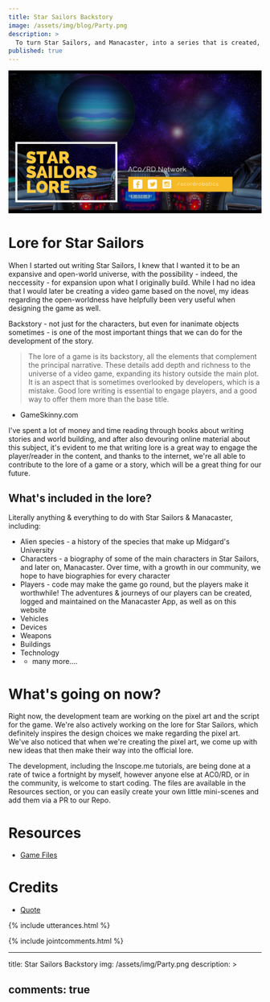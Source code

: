 ```yaml
---
title: Star Sailors Backstory
image: /assets/img/blog/Party.png
description: >
  To turn Star Sailors, and Manacaster, into a series that is created, played, and expanded upon by people all over the world, we need to write some lore, or a backstory. To increase the likelihood and quality of sequels, we need to identify and nail down what the universe of Star Sailors is about. [1](http://allianceofdroids.org.au/aod/2020/01/06/redesigning-acord-facebook-page)
published: true
---
```




![](/assets/img/blog/Party.png)

# Lore for Star Sailors

When I started out writing Star Sailors, I knew that I wanted it to be an expansive and open-world universe, with the possibility - indeed, the neccessity - for expansion upon what I originally build. While I had no idea that I would later be creating a video game based on the novel, my ideas regarding the open-worldness have helpfully been very useful when designing the game as well.

Backstory - not just for the characters, but even for inanimate objects sometimes - is one of the most important things that we can do for the development of the story.

> The lore of a game is its backstory, all the elements that complement the principal narrative. These details add depth and richness to the universe of a video game, expanding its history outside the main plot. It is an aspect that is sometimes overlooked by developers, which is a mistake. Good lore writing is essential to engage players, and a good way to offer them more than the base title.

- GameSkinny.com

I've spent a lot of money and time reading through books about writing stories and world building, and after also devouring online material about this subject, it's evident to me that writing lore is a great way to engage the player/reader in the content, and thanks to the internet, we're all able to contribute to the lore of a game or a story, which will be a great thing for our future.

## What's included in the lore?
Literally anything & everything to do with Star Sailors & Manacaster, including:

* Alien species - a history of the species that make up Midgard's University
* Characters - a biography of some of the main characters in Star Sailors, and later on, Manacaster. Over time, with a growth  in our community, we hope to have biographies for every character
* Players - code may make the game go round, but the players make it worthwhile! The adventures & journeys of our players can be created, logged and maintained on the Manacaster App, as well as on this website
* Vehicles
* Devices
* Weapons
* Buildings
* Technology
* + many more....

# What's going on now?
Right now, the development team are working on the pixel art and the script for the game. We're also actively working on the lore for Star Sailors, which definitely inspires the design choices we make regarding the pixel art. We've also noticed that when we're creating the pixel art, we come up with new ideas that then make their way into the official lore.

The development, including the Inscope.me tutorials, are being done at a rate of twice a fortnight by myself, however anyone else at AC0/RD, or in the community, is welcome to start coding. The files are available in the Resources section, or you can easily create your own little mini-scenes and add them via a PR to our Repo.

# Resources
* [Game Files](http://github.com/acord-robotics/manacaster)

# Credits
* [Quote](https://www.gameskinny.com/ow6z1/telling-stories-the-importance-of-lore-in-video-games)

{% include utterances.html %}

{% include jointcomments.html %}

---
title: Star Sailors Backstory
img: /assets/img/Party.png
description: >
  
comments: true
---
